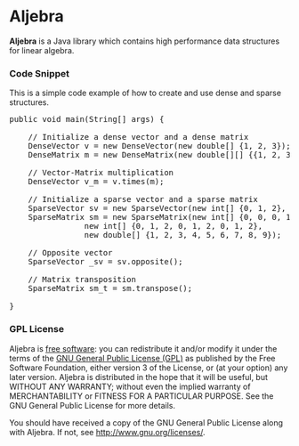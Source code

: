 Aljebra
=======

**Aljebra** is a Java library which contains high performance data structures for linear algebra.


### Code Snippet

This is a simple code example of how to create and use dense and sparse structures.

<pre>
public void main(String[] args) {

	// Initialize a dense vector and a dense matrix
	DenseVector v = new DenseVector(new double[] {1, 2, 3});
	DenseMatrix m = new DenseMatrix(new double[][] {{1, 2, 3}, {4, 5, 6}, {7, 8, 9}});

	// Vector-Matrix multiplication
	DenseVector v_m = v.times(m);

	// Initialize a sparse vector and a sparse matrix
	SparseVector sv = new SparseVector(new int[] {0, 1, 2}, new double[] {1, 2, 3});
	SparseMatrix sm = new SparseMatrix(new int[] {0, 0, 0, 1, 1, 1, 2, 2, 2},
				new int[] {0, 1, 2, 0, 1, 2, 0, 1, 2}, 
				new double[] {1, 2, 3, 4, 5, 6, 7, 8, 9});

	// Opposite vector
	SparseVector _sv = sv.opposite();

	// Matrix transposition
	SparseMatrix sm_t = sm.transpose();

}
</pre>


### GPL License

Aljebra is [free software](http://www.gnu.org/philosophy/free-sw.html): you can redistribute it and/or modify it under the terms of the [GNU General Public License (GPL)](http://www.gnu.org/licenses/gpl.html) as published by the Free Software Foundation, either version 3 of the License, or (at your option) any later version. Aljebra is distributed in the hope that it will be useful, but WITHOUT ANY WARRANTY; without even the implied warranty of MERCHANTABILITY or FITNESS FOR A PARTICULAR PURPOSE. See the GNU General Public License for more details. 

You should have received a copy of the GNU General Public License along with Aljebra. If not, see http://www.gnu.org/licenses/.